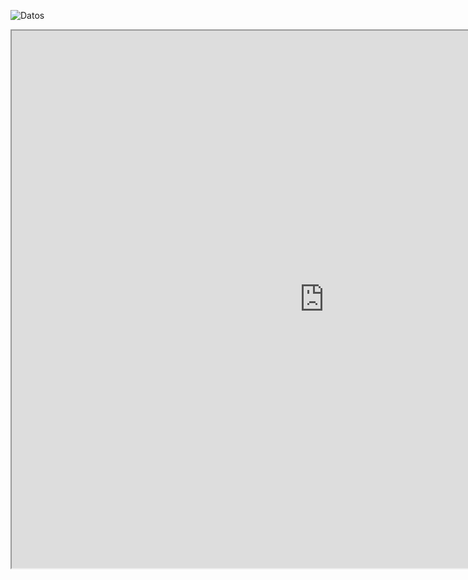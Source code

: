 ![Datos](img/work/proj-000/thumb.jpg)


<iframe src="https://calcita.shinyapps.io/myblog" width="1000" height="860"></iframe>
